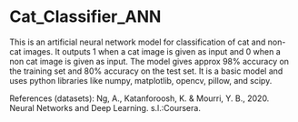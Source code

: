 # Cat_Classifier_ANN
This is an artificial neural network model for classification of cat and non-cat images. It outputs 1 when a cat image is given as input and 0 when a non cat image is given as input. The model gives approx 98% accuracy on the training set and 80% accuracy on the test set. It is a basic model and uses python libraries like numpy, matplotlib, opencv, pillow, and scipy. 

References (datasets):
Ng, A., Katanforoosh, K. & Mourri, Y. B., 2020. Neural Networks and Deep Learning. s.l.:Coursera.


